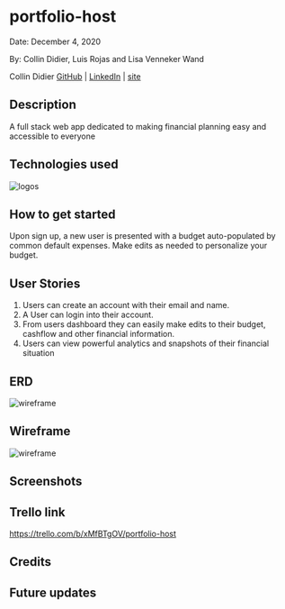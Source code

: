 # portfolio-host

Date: December 4, 2020

By: Collin Didier, Luis Rojas and Lisa Venneker Wand

Collin Didier
[GitHub](https://github.com/CDidier80) |
[LinkedIn](https://www.linkedin.com/in/collin-didier/) |
[site](www./.com)

## Description
A full stack web app dedicated to making financial planning easy and accessible to
everyone


## Technologies used
![logos](./img/pern.png)

## How to get started
Upon sign up, a new user is presented with a budget auto-populated by common
default expenses. Make edits as needed to personalize your budget.

## User Stories
1. Users can create an account with their email and name.
2. A User can login into their account.
3. From users dashboard they can easily make edits to their budget, cashflow
and other financial information.
4. Users can view powerful analytics and snapshots of their financial situation

## ERD
![wireframe](./img/PortfolioHost.png)

## Wireframe
![wireframe](./img/homepage.png)


## Screenshots
<!-- ![screenshot1](./img/landingpagePortDev.png)
![screenshot2](./img/mainpageDevP.png) -->


## Trello link
https://trello.com/b/xMfBTgOV/portfolio-host 

## Credits

## Future updates




